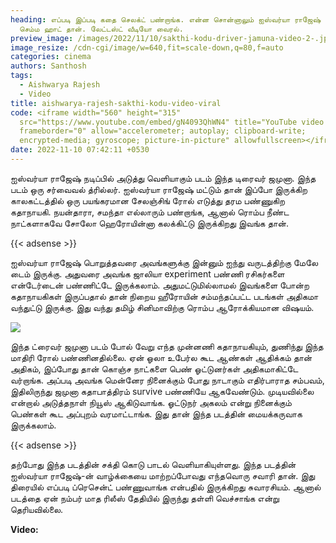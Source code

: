 ```yaml
---
heading: எப்படி இப்படி கதை செலக்ட் பண்றாங்க. என்ன சொன்னாலும் ஐஸ்வர்யா ராஜேஷ்
  செம்ம ஹாட் தான். லேட்டஸ்ட் வீடியோ வைரல்.
preview_image: /images/2022/11/10/sakthi-kodu-driver-jamuna-video-2-.jpg
image_resize: /cdn-cgi/image/w=640,fit=scale-down,q=80,f=auto
categories: cinema
authors: Santhosh
tags:
  - Aishwarya Rajesh
  - Video
title: aishwarya-rajesh-sakthi-kodu-video-viral
code: <iframe width="560" height="315"
  src="https://www.youtube.com/embed/gN4093QhWN4" title="YouTube video player"
  frameborder="0" allow="accelerometer; autoplay; clipboard-write;
  encrypted-media; gyroscope; picture-in-picture" allowfullscreen></iframe>
date: 2022-11-10 07:42:11 +0530
---
```

ஐஸ்வர்யா ராஜேஷ் நடிப்பில் அடுத்து வெளியாகும் படம் இந்த டிரைவர் ஜமுனா. இந்த படம் ஒரு சர்வைவல் த்ரில்லர். ஐஸ்வர்யா ராஜேஷ் மட்டும் தான் இப்போ இருக்கிற காலகட்டத்தில் ஒரு பயங்கரமான சேலஞ்சிங் ரோல் எடுத்து  தரம பண்ணுகிற கதாநாயகி. நயன்தாரா, சமந்தா எல்லாரும் பண்றாங்க, ஆனால் ரொம்ப நீண்ட நாட்களாகவே சோலோ ஹெரோயின்னா கலக்கிட்டு இருக்கிறது இவங்க தான். 

{{< adsense >}}

ஐஸ்வர்யா ராஜேஷ் பொறுத்தவரை அவங்களுக்கு இன்னும் ஐந்து வருடத்திற்கு மேலே டைம் இருக்கு. அதுவரை அவங்க ஜாலியா experiment பண்ணி ரசிகர்களை என்டேர்டைன் பண்ணிட்டே இருக்கலாம். அதுமட்டுமில்லாமல் இவங்களை போன்ற கதாநாயகிகள் இருப்பதால் தான் நிறைய ஹீரோயின் சம்மந்தப்பட்ட படங்கள் அதிகமா வந்துட்டு இருக்கு. இது வந்து தமிழ் சினிமாவிற்கு ரொம்ப ஆரோக்கியமான விஷயம். 

![](/images/2022/11/10/sakthi-kodu-driver-jamuna-video-1-.jpg)

இந்த ட்ரைவர் ஜமுனா படம் போல் வேறு எந்த முன்னணி கதாநாயகியும், துணிந்து இந்த மாதிரி ரோல் பண்ணினதில்லை. ஏன் ஓலா உபேர்ல கூட ஆண்கள் ஆதிக்கம் தான் அதிகம், இப்போது தான் கொஞ்ச நாட்களை பெண் ஓட்டுனர்கள் அதிகமாகிட்டே வர்றாங்க. அப்படி அவங்க மென்னேர நினைக்கும் போது நாடாகும் எதிர்பாராத சம்பவம், இதிலிருந்து ஜமுனா கதாபாத்திரம் survive பண்ணியே ஆகவேண்டும். முடியவில்லை என்றால் அடுத்தநாள் நியூஸ் ஆகிடுவாங்க. ஓட்டுநர் அகலம் என்று நினைக்கும் பெண்கள் கூட அப்புறம் வரமாட்டாங்க. இது தான் இந்த படத்தின் மையக்கருவாக இருக்கலாம்.

{{< adsense >}}

தற்போது இந்த படத்தின் சக்தி கொடு பாடல் வெளியாகியுள்ளது. இந்த படத்தின் ஐஸ்வர்யா ராஜேஷ்-ன் வாழ்க்கையை மாற்றப்போவது எந்தவொரு சவாரி தான். இது திரையில் எப்படி ப்ரெசென்ட் பண்ணுவாங்க என்பதில் இருக்கிறது சுவாரசியம். ஆனால் படத்தை ஏன் நம்பர் மாத ரிலீஸ் தேதியில் இருந்து தள்ளி வெச்சாங்க என்று தெரியவில்லை.

**V﻿ideo:**
